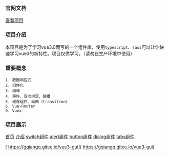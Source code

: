 ### 官网文档
[查看项目](https://gqiangq.gitee.io/vue3-gui)
### 项目介绍
本项目是为了学习vue3.0而写的一个组件库，使用`typescript`、`sass`可以让你快速学习vue3的新特性。项目仅供学习。（请勿在生产环境中使用）
### 重要概念
    1. 数据响应式
    2. 组件化
    3. 编译
    4. 事件、双向绑定、插槽
    5. 缓存组件、动画（transition）
    6. Vue-Router
    9. Vuex

### 项目展示
[首页](https://gqiangq.gitee.io/vue3-gui)
[介绍](https://gqiangq.gitee.io/vue3-gui/#/doc/intro)
[switch组件](https://gqiangq.gitee.io/vue3-gui/#/doc/switch)
[alert组件](https://gqiangq.gitee.io/vue3-gui/#/doc/alert)
[button组件](https://gqiangq.gitee.io/vue3-gui/#/doc/button)
[dialog组件](https://gqiangq.gitee.io/vue3-gui/#/doc/dialog)
[tabs组件](https://gqiangq.gitee.io/vue3-gui/#/doc/tabs)


[ https://gqiangq.gitee.io/vue3-gui]( https://gqiangq.gitee.io/vue3-gui)